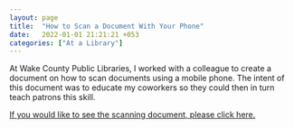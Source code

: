 ```yaml
---
layout: page
title:  "How to Scan a Document With Your Phone"
date:   2022-01-01 21:21:21 +053
categories: ["At a Library"]
---
```


At Wake County Public Libraries, I worked with a colleague to create a document on how to scan documents using a mobile phone. The intent of this document was to educate my coworkers so they could then in turn teach patrons this skill. 

[If you would like to see the scanning document, please click here.]({{cdunefsky.github.io}}/assets/docs/WCPLdoc2.pdf)

